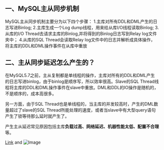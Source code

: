 ## 一、MySQL主从同步机制
MySQL主从同步机制主要分为以下四个步骤：
1.主库对所有DDL和DML产生的日志写进Binlog;
2.主库生成一个Log dump线程，用来给从库I/O线程读取Binlog;
3.从库的I/O Thread去请求主库的Binlog,并将得到的Binlog日志写到Relay log文件夹中；
4.从库的SQL Thread会读取Relay log文件中的日志并解析成具体操作，将主库的DDL和DML操作事件在从库中重放

## 二、主从同步延迟怎么产生的？
在MySQL5.7之前，主从复制都是单线程的操作，主库对所有的DDL和DML产生的日志写进binlog，由于binlog是顺序写，所以效率很高。Slave的SQL Thread线程将主库的DDL和DML操作事件在slave中重放。DML和DDL的IO操作是随机的，不是顺序的，成本高很多。

另一方面，由于SQL Thread也是单线程的，当主库的并发较高时，产生的DML数量超过了slave的SQL Thread所能处理的速度，或者当slave中有大型query语句产生了锁等待那么延时就产生了。

产生主从延迟常见原因包括主库**负载过高、网络延迟、机器性能太低、配置不合理**等。


[Link](url) and ![Image](src)
